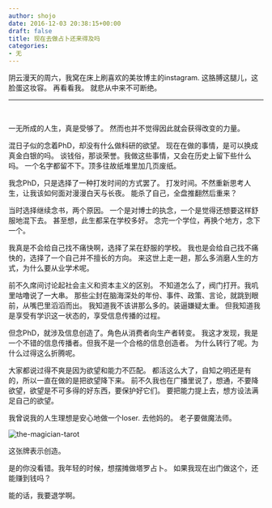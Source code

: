 ```yaml
---
author: shojo
date: 2016-12-03 20:38:15+00:00
draft: false
title: 现在去做占卜还来得及吗
categories:
- 无
---
```


阴云漫天的周六，我窝在床上刷喜欢的美妆博主的instagram.
这胳膊这腿儿，这脸蛋这妆容。
再看看我。
就悲从中来不可断绝。



* * *



 

一无所成的人生，真是受够了。
然而也并不觉得因此就会获得改变的力量。

混日子似的念着PhD，却没有什么做科研的欲望。
现在在做的事情，是可以换成真金白银的吗。
谈钱俗，那谈荣誉。我做这些事情，又会在历史上留下些什么吗。
一个名字都留不下。顶多往故纸堆里加几页废纸。

我念PhD，只是选择了一种打发时间的方式罢了。
打发时间。不然重新思考人生，让我该如何面对漫漫白天与长夜。
能杀了自己，全盘推翻然后重来？

当时选择继续念书，两个原因。
一个是对博士的执念，一个是觉得还想要这样舒服地混下去。
甚至想，此生都呆在学校多好。
念完一个学位，再换个地方，念下一个。

我真是不会给自己找不痛快啊，选择了呆在舒服的学校。
我也是会给自己找不痛快的，选择了一个自己并不擅长的方向。
来这世上走一趟，那么多消磨人生的方式，为什么要从业学术呢。

前不久席间讨论起社会主义和资本主义的区别。
不知道怎么了，阀门打开。我叽里咕噜说了一大串。
那些尘封在脑海深处的年份、事件、政策、言论，就跳到眼前，从嘴巴里滔滔而出。
我知道我不该讲那么多的。装逼嫌疑太重。
但我知道我是享受有学识这一状态的，享受信息传播的过程。

但念PhD，就涉及信息创造了。角色从消费者向生产者转变。
我这才发现，我是一个不错的信息传播者。但我不是一个合格的信息创造者。
为什么转行了呢。为什么过得这么折腾呢。

大家都说过得不爽是因为欲望和能力不匹配。
都活这么大了，自知之明还是有的，所以一直在做的是把欲望降下来。
前不久我也在广播里说了，想通，不要降欲望，欲望是不可多得的好东西，要保护好它们。
要把能力提上去，想方设法满足自己的欲望。

我曾说我的人生理想是安心地做一个loser.
去他妈的。
老子要做魔法师。

![the-magician-tarot](https://yggs.files.wordpress.com/2016/12/the-magician-tarot.jpg)


这张牌表示创造。

是的你没看错。我年轻的时候，想摆摊做塔罗占卜。
如果我现在出门做这个，还能赚到钱吗？

能的话，我要退学啊。
